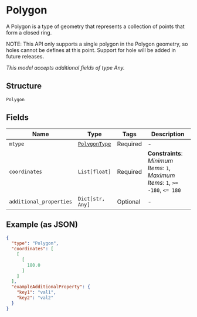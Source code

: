 
# Polygon

A Polygon is a type of geometry that represents a collection of points that form a closed ring.

NOTE: This API only supports a single polygon in the Polygon geometry, so holes cannot be defines at this point. Support for hole will be added in future releases.

*This model accepts additional fields of type Any.*

## Structure

`Polygon`

## Fields

| Name | Type | Tags | Description |
|  --- | --- | --- | --- |
| `mtype` | [`PolygonType`](../../doc/models/polygon-type.md) | Required | - |
| `coordinates` | `List[float]` | Required | **Constraints**: *Minimum Items*: `1`, *Maximum Items*: `1`, `>= -180`, `<= 180` |
| `additional_properties` | `Dict[str, Any]` | Optional | - |

## Example (as JSON)

```json
{
  "type": "Polygon",
  "coordinates": [
    [
      [
        180.0
      ]
    ]
  ],
  "exampleAdditionalProperty": {
    "key1": "val1",
    "key2": "val2"
  }
}
```

